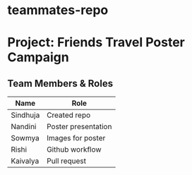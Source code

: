 # teammates-repo
# Project: Friends Travel Poster Campaign

## Team Members & Roles

| Name       | Role                      |                                      
|------------|---------------------------|
| Sindhuja   | Created repo              |            
| Nandini    | Poster presentation       |                           
| Sowmya     | Images for poster         |      
| Rishi      | Github workflow           |                        
| Kaivalya   | Pull request              | 

